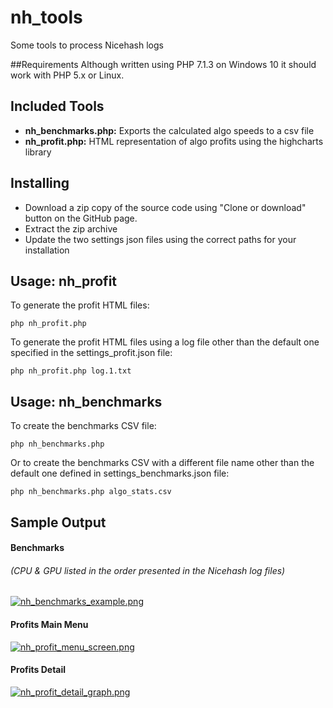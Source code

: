 # nh_tools

Some tools to process Nicehash logs

##Requirements
Although written using PHP 7.1.3 on Windows 10 it should work with PHP 5.x or Linux.

## Included Tools
- **nh_benchmarks.php:** Exports the calculated algo speeds to a csv file
- **nh_profit.php:** HTML representation of algo profits using the highcharts library

## Installing
* Download a zip copy of the source code using "Clone or download" button on the GitHub page.
* Extract the zip archive
* Update the two settings json files using the correct paths for your installation

## Usage: nh_profit
To generate the profit HTML files:

`
php nh_profit.php
`

To generate the profit HTML files using a log file other than the default one specified in the settings_profit.json file:

`
php nh_profit.php log.1.txt
`

## Usage: nh_benchmarks

To create the benchmarks CSV file:

`
php nh_benchmarks.php
`

Or to create the benchmarks CSV with a different file name other than the default one defined in settings_benchmarks.json file:

`
php nh_benchmarks.php algo_stats.csv
`

## Sample Output

#### Benchmarks
###### (CPU & GPU listed in the order presented in the Nicehash log files)

[![nh_benchmarks_example.png](https://s26.postimg.org/yxbj2ek61/nh_benchmarks_example.png)](https://postimg.org/image/5ux8zkxw5/)

#### Profits Main Menu

[![nh_profit_menu_screen.png](https://s26.postimg.org/y1f1myahl/nh_profit_menu_screen.png)](https://postimg.org/image/go4r83f6d/)

#### Profits Detail

[![nh_profit_detail_graph.png](https://s26.postimg.org/yi099dy8p/nh_profit_detail_graph.png)](https://postimg.org/image/7wxqdtvv9/)
